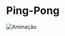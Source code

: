 # Ping-Pong

![Animação](https://github.com/user-attachments/assets/d4572ee6-5395-47d5-9c01-1723bb7ae554)

